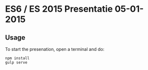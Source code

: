 # ES6 / ES 2015 Presentatie 05-01-2015

## Usage
To start the presenation, open a terminal and do:

```
npm install
gulp serve
```